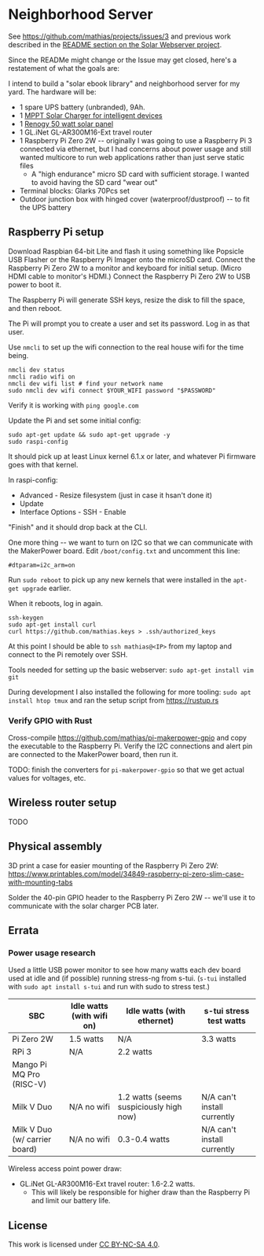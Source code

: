 # Neighborhood Server

See https://github.com/mathias/projects/issues/3 and previous work described in the [README section on the Solar Webserver project](https://github.com/mathias/projects#solar-webserver-project).

Since the READMe might change or the Issue may get closed, here's a restatement of what the goals are:

I intend to build a "solar ebook library" and neighborhood server for my yard. The hardware will be:

* 1 spare UPS battery (unbranded), 9Ah.
* 1 [MPPT Solar Charger for intelligent devices](https://www.tindie.com/products/globoy/mppt-solar-charger-for-intelligent-devices/) 
* 1 [Renogy 50 watt solar panel](https://www.renogy.com/50-watt-12-volt-monocrystalline-solar-panel/)
* 1 GL.iNet GL-AR300M16-Ext travel router
* 1 Raspberry Pi Zero 2W -- originally I was going to use a Raspberry Pi 3 connected via ethernet, but I had concerns about power usage and still wanted multicore to run web applications rather than just serve static files
  * A "high endurance" micro SD card with sufficient storage. I wanted to avoid having the SD card "wear out"
* Terminal blocks: Glarks 70Pcs set
* Outdoor junction box with hinged cover (waterproof/dustproof) -- to fit the UPS battery

## Raspberry Pi setup

Download Raspbian 64-bit Lite and flash it using something like Popsicle USB Flasher or the Raspberry Pi Imager onto the microSD card. Connect the Raspberry Pi Zero 2W to a monitor and keyboard for initial setup. (Micro HDMI cable to monitor's HDMI.) Connect the Raspberry Pi Zero 2W to USB power to boot it.

The Raspberry Pi will generate SSH keys, resize the disk to fill the space, and then reboot.

The Pi will prompt you to create a user and set its password. Log in as that user.

Use `nmcli` to set up the wifi connection to the real house wifi for the time being.

```
nmcli dev status
nmcli radio wifi on
nmcli dev wifi list # find your network name
sudo nmcli dev wifi connect $YOUR_WIFI password "$PASSWORD"
```

Verify it is working with `ping google.com`

Update the Pi and set some initial config:

```
sudo apt-get update && sudo apt-get upgrade -y
sudo raspi-config
```

It should pick up at least Linux kernel 6.1.x or later, and whatever Pi firmware goes with that kernel.

In raspi-config:
* Advanced - Resize filesystem (just in case it hsan't done it)
* Update
* Interface Options - SSH - Enable

"Finish" and it should drop back at the CLI.

One more thing -- we want to turn on I2C so that we can communicate with the MakerPower board. Edit `/boot/config.txt` and uncomment this line:

```
#dtparam=i2c_arm=on
```

Run `sudo reboot` to pick up any new kernels that were installed in the `apt-get upgrade` earlier.

When it reboots, log in again.

```
ssh-keygen
sudo apt-get install curl
curl https://github.com/mathias.keys > .ssh/authorized_keys
```

At this point I should be able to `ssh mathias@<IP>` from my laptop and connect to the Pi remotely over SSH.

Tools needed for setting up the basic webserver: `sudo apt-get install vim git`

During development I also installed the following for more tooling: `sudo apt install htop tmux` and ran the setup script from https://rustup.rs

### Verify GPIO with Rust

Cross-compile https://github.com/mathias/pi-makerpower-gpio and copy the executable to the Raspberry Pi. Verify the I2C connections and alert pin are connected to the MakerPower board, then run it.

TODO: finish the converters for `pi-makerpower-gpio` so that we get actual values for voltages, etc.

## Wireless router setup

TODO

## Physical assembly

3D print a case for easier mounting of the Raspberry Pi Zero 2W: https://www.printables.com/model/34849-raspberry-pi-zero-slim-case-with-mounting-tabs

Solder the 40-pin GPIO header to the Raspberry Pi Zero 2W -- we'll use it to communicate with the solar charger PCB later.

## Errata

### Power usage research

Used a little USB power monitor to see how many watts each dev board used at idle and (if possible) running stress-ng from s-tui. (`s-tui` installed with `sudo apt install s-tui` and run with sudo to stress test.)

| SBC                           | Idle watts (with wifi on) | Idle watts (with ethernet)              | s-tui stress test watts     |
| ---                           | ---                       | ---                                     | ---                         |
| Pi Zero 2W                    | 1.5 watts                 | N/A                                     | 3.3 watts                   |
| RPi 3                         | N/A                       | 2.2 watts                               |                             |
| Mango Pi MQ Pro (RISC-V)      |                           |                                         |                             |
| Milk V Duo                    | N/A no wifi               | 1.2 watts (seems suspiciously high now) | N/A can't install currently |
| Milk V Duo (w/ carrier board) | N/A no wifi               | 0.3-0.4 watts                           | N/A can't install currently |


Wireless access point power draw:
* GL.iNet GL-AR300M16-Ext travel router: 1.6-2.2 watts.
  * This will likely be responsible for higher draw than the Raspberry Pi and limit our battery life.

## License

This work is licensed under [CC BY-NC-SA 4.0](http://creativecommons.org/licenses/by-nc-sa/4.0/).
